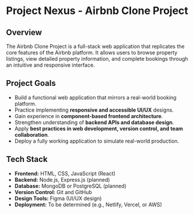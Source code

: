 # Project Nexus - Airbnb Clone Project

## Overview
The Airbnb Clone Project is a full-stack web application that replicates the core features of the Airbnb platform. It allows users to browse property listings, view detailed property information, and complete bookings through an intuitive and responsive interface.

## Project Goals
- Build a functional web application that mirrors a real-world booking platform.  
- Practice implementing **responsive and accessible UI/UX** designs.  
- Gain experience in **component-based frontend architecture**.  
- Strengthen understanding of **backend APIs and database design**.  
- Apply **best practices in web development, version control, and team collaboration**.  
- Deploy a fully working application to simulate real-world production.  

## Tech Stack
- **Frontend:** HTML, CSS, JavaScript (React)  
- **Backend:** Node.js, Express.js (planned)  
- **Database:** MongoDB or PostgreSQL (planned)  
- **Version Control:** Git and GitHub  
- **Design Tools:** Figma (UI/UX design)  
- **Deployment:** To be determined (e.g., Netlify, Vercel, or AWS)  
